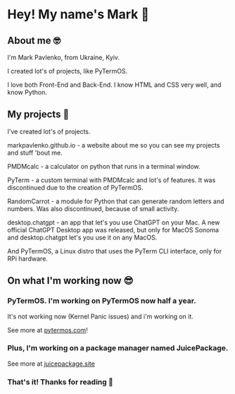 # Hey! My name's Mark 🤗
## About me 🤓
I'm Mark Pavlenko, from Ukraine, Kyiv.

I created lot's of projects, like PyTermOS.

I love both Front-End and Back-End. I know HTML and CSS very well, and know Python.

## My projects 🤩
I've created lot's of projects.

markpavlenko.github.io - a website about me so you can see my projects and stuff 'bout me.

PMDMcalc - a calculator on python that runs in a terminal window.

PyTerm - a custom terminal with PMDMcalc and lot's of features. It was discontinued due to the creation of PyTermOS.

RandomCarrot - a module for Python that can generate random letters and numbers. Was also discontinued, because of small activity.

desktop.chatgpt - an app that let's you use ChatGPT on your Mac. A new official ChatGPT Desktop app was released, but only for MacOS Sonoma and desktop.chatgpt let's you use it on any MacOS.

And PyTermOS, a Linux distro that uses the PyTerm CLI interface, only for RPi hardware.

## On what I'm working now 😎
### PyTermOS. I'm working on PyTermOS now half a year. 

It's not working now (Kernel Panic issues) and i'm working on it.

See more at [pytermos.com](https://pytermos.com)!

### Plus, I'm working on a package manager named JuicePackage.
 
See more at [juicepackage.site](https://juicepackage.site)

### That's it! Thanks for reading 🤠
